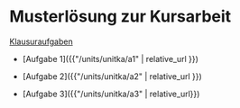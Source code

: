 # Musterlösung zur Kursarbeit

[Klausuraufgaben](/unitka/ka.pdf)

* [Aufgabe 1]({{"/units/unitka/a1" | relative_url }})

* [Aufgabe 2]({{"/units/unitka/a2" | relative_url }})

* [Aufgabe 3]({{"/units/unitka/a3" | relative_url}})
